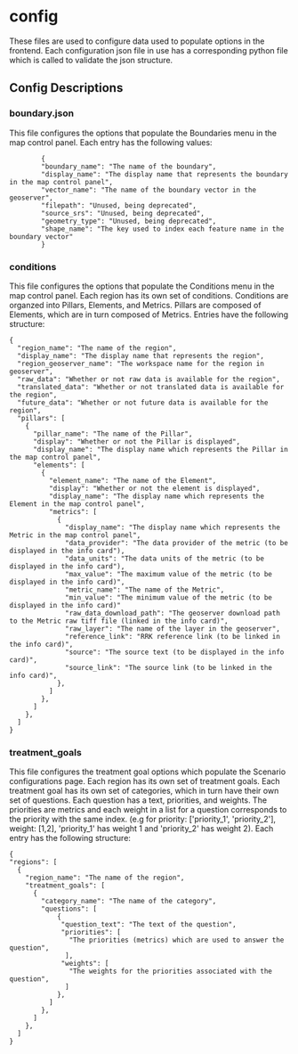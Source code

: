 # config
These files are used to configure data used to populate options in the frontend. Each configuration json file in use has a corresponding python file which is called to validate the json structure.

## Config Descriptions

### boundary.json
This file configures the options that populate the Boundaries menu in the map control panel. Each entry has the following values:

            { 
            "boundary_name": "The name of the boundary",
            "display_name": "The display name that represents the boundary in the map control panel",
            "vector_name": "The name of the boundary vector in the geoserver",
            "filepath": "Unused, being deprecated",
            "source_srs": "Unused, being deprecated",
            "geometry_type": "Unused, being deprecated",
            "shape_name": "The key used to index each feature name in the boundary vector"
            }

### conditions
This file configures the options that populate the Conditions menu in the map control panel. Each region has its own set of conditions. Conditions are organzed into Pillars, Elements, and Metrics. Pillars are composed of Elements, which are in turn composed of Metrics. Entries have the following structure: 

    {
      "region_name": "The name of the region",
      "display_name": "The display name that represents the region",
      "region_geoserver_name": "The workspace name for the region in geoserver",
      "raw_data": "Whether or not raw data is available for the region",
      "translated_data": "Whether or not translated data is available for the region",
      "future_data": "Whether or not future data is available for the region",
      "pillars": [
        {
          "pillar_name": "The name of the Pillar",
          "display": "Whether or not the Pillar is displayed",
          "display_name": "The display name which represents the Pillar in the map control panel",
          "elements": [
            {
              "element_name": "The name of the Element",
              "display": "Whether or not the element is displayed",
              "display_name": "The display name which represents the Element in the map control panel",
              "metrics": [
                {
                  "display_name": "The display name which represents the Metric in the map control panel",
                  "data_provider": "The data provider of the metric (to be displayed in the info card"),
                  "data_units": "The data units of the metric (to be displayed in the info card"),
                  "max_value": "The maximum value of the metric (to be displayed in the info card)",
                  "metric_name": "The name of the Metric",
                  "min_value": "The minimum value of the metric (to be displayed in the info card)"
                  "raw_data_download_path": "The geoserver download path to the Metric raw tiff file (linked in the info card)",
                  "raw_layer": "The name of the layer in the geoserver",
                  "reference_link": "RRK reference link (to be linked in the info card)",
                  "source": "The source text (to be displayed in the info card)",
                  "source_link": "The source link (to be linked in the info card)",
                },
              ]
            },
          ]
        },
      ]
    }

### treatment_goals
This file configures the treatment goal options which populate the Scenario configurations page. Each region has its own set of treatment goals. Each treatment goal has its own set of categories, which in turn have their own set of questions. Each question has a text, priorities, and weights. The priorities are metrics and each weight in a list for a question corresponds to the priority with the same index. (e.g for priority: ['priority_1', 'priority_2'], weight: [1,2], 'priority_1' has weight 1 and 'priority_2' has weight 2). Each entry has the following structure:

    {
    "regions": [
      {
        "region_name": "The name of the region",
        "treatment_goals": [
          {
            "category_name": "The name of the category",
            "questions": [
                {
                 "question_text": "The text of the question",
                 "priorities": [
                   "The priorities (metrics) which are used to answer the question",
                  ],
                 "weights": [
                   "The weights for the priorities associated with the question",
                  ]
                },
              ]
            },
          ]
        },
      ]
    }